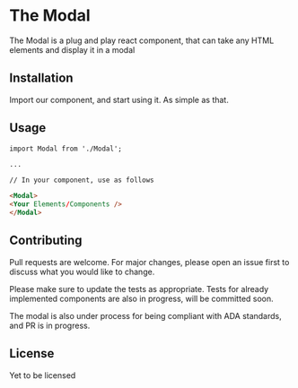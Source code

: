 # The Modal

The Modal is a plug and play react component, that can take any HTML elements and display it in a modal

## Installation

Import our component, and start using it. As simple as that.


## Usage

```react
import Modal from './Modal';

...
```
```HTML
// In your component, use as follows

<Modal>
<Your Elements/Components />
</Modal>

```

## Contributing
Pull requests are welcome. For major changes, please open an issue first to discuss what you would like to change.

Please make sure to update the tests as appropriate. Tests for already implemented components are also in progress, will be committed soon.

The modal is also under process for being compliant with ADA standards, and PR is in progress.

## License
Yet to be licensed